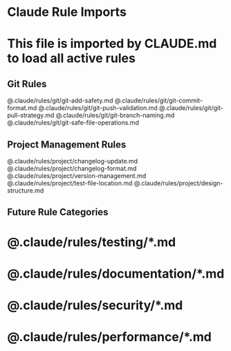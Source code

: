# Claude Rule Imports
# This file is imported by CLAUDE.md to load all active rules

## Git Rules
@.claude/rules/git/git-add-safety.md
@.claude/rules/git/git-commit-format.md
@.claude/rules/git/git-push-validation.md
@.claude/rules/git/git-pull-strategy.md
@.claude/rules/git/git-branch-naming.md
@.claude/rules/git/git-safe-file-operations.md

## Project Management Rules
@.claude/rules/project/changelog-update.md
@.claude/rules/project/changelog-format.md
@.claude/rules/project/version-management.md
@.claude/rules/project/test-file-location.md
@.claude/rules/project/design-structure.md

## Future Rule Categories
# @.claude/rules/testing/*.md
# @.claude/rules/documentation/*.md
# @.claude/rules/security/*.md
# @.claude/rules/performance/*.md
